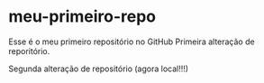# meu-primeiro-repo
Esse é o meu primeiro repositório no GitHub
Primeira alteração de reporitório.

Segunda alteração de repositório (agora local!!!)